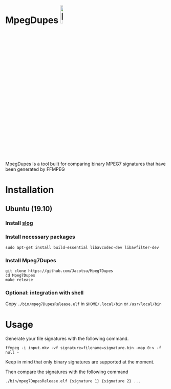 # MpegDupes <a href="https://liberapay.com/jacotsu/donate"><img alt="Donate using Liberapay" src="https://liberapay.com/assets/widgets/donate.svg" width=12%></a>
MpegDupes Is a tool built for comparing binary MPEG7 signatures that have been generated by FFMPEG

# Installation
## Ubuntu (19.10)
### Install [slog](https://github.com/kala13x/slog)
### Install necessary packages
```
sudo apt-get install build-essential libavcodec-dev libavfilter-dev
```
### Install Mpeg7Dupes
```
git clone https://github.com/Jacotsu/Mpeg7Dupes
cd Mpeg7Dupes
make release
```

### Optional: integration with shell
Copy `./bin/mpeg7DupesRelease.elf` in `$HOME/.local/bin` or `/usr/local/bin`

# Usage

Generate your file signatures with the following command.
```
ffmpeg -i input.mkv -vf signature=filename=signature.bin -map 0:v -f null -
```
Keep in mind that only binary signatures are supported at the moment.

Then compare the signatures with the following command
```
./bin/mpeg7DupesRelease.elf {signature 1} {signature 2} ...
```
